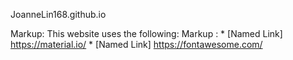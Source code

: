 JoanneLin168.github.io

Markup: This website uses the following:
Markup : * [Named Link] https://material.io/
         * [Named Link] https://fontawesome.com/